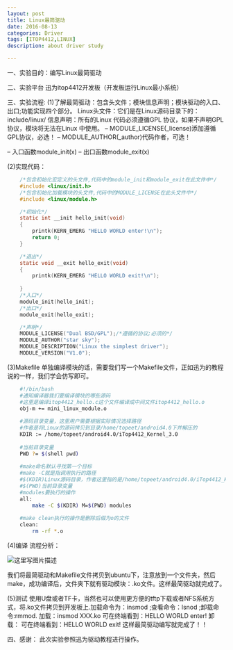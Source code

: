 ```yaml
---
layout: post
title: Linux最简驱动
date: 2016-08-13
categories: Driver
tags: [ITOP4412,LINUX]
description: about driver study

---
```


一、实验目的：编写Linux最简驱动

二、实验平台
		迅为itop4412开发板（开发板运行Linux最小系统）

三、实验流程:
(1)了解最简驱动：包含头文件；模块信息声明；模块驱动的入口、出口;功能实现四个部分。
 Linux头文件：它们是在Linux源码目录下的：include/linux/
信息声明：所有的Linux 代码必须遵循GPL 协议，如果不声明GPL 协议，模块将无法在Linux 中使用。
– MODULE_LICENSE(_license)添加遵循GPL协议，必选！
– MODULE_AUTHOR(_author)代码作者，可选！

– 入口函数module_init(x)
– 出口函数module_exit(x)


(2)实现代码：

```c
	/*包含初始化宏定义的头文件,代码中的module_init和module_exit在此文件中*/
	#include <linux/init.h>
	/*包含初始化加载模块的头文件,代码中的MODULE_LICENSE在此头文件中*/
	#include <linux/module.h>

	/*初始化*/
	static int __init hello_init(void)
	{
		printk(KERN_EMERG "HELLO WORLD enter!\n");
		return 0;
	}

	/*退出*/
	static void __exit hello_exit(void)
	{
		printk(KERN_EMERG "HELLO WORLD exit!\n");
		
	}
	/*入口*/
	module_init(hello_init);
	/*出口*/
	module_exit(hello_exit);

	/*声明*/
	MODULE_LICENSE("Dual BSD/GPL");/*遵循的协议;必须的*/
	MODULE_AUTHOR("star sky");
	MODULE_DESCRIPTION("Linux the simplest driver");
	MODULE_VERSION("V1.0");
```

(3)Makefile
 单独编译模块的话，需要我们写一个Makefile文件，正如迅为的教程说的一样，我们学会仿写即可。
 
```bash
	#!/bin/bash
	#通知编译器我们要编译模块的哪些源码
	#这里是编译itop4412_hello.c这个文件编译成中间文件itop4412_hello.o
	obj-m += mini_linux_module.o 
	
	#源码目录变量，这里用户需要根据实际情况选择路径
	#作者是将Linux的源码拷贝到目录/home/topeet/android4.0下并解压的
	KDIR := /home/topeet/android4.0/iTop4412_Kernel_3.0
	
	#当前目录变量
	PWD ?= $(shell pwd)
	
	#make命名默认寻找第一个目标
	#make -C就是指调用执行的路径
	#$(KDIR)Linux源码目录，作者这里指的是/home/topeet/android4.0/iTop4412_Kernel_3.0
	#$(PWD)当前目录变量
	#modules要执行的操作
	all:
		make -C $(KDIR) M=$(PWD) modules
			
	#make clean执行的操作是删除后缀为o的文件
	clean:
		rm -rf *.o
```

(4)编译
流程分析：

 ![这里写图片描述](http://img.blog.csdn.net/20160813212708613)

 我们将最简驱动和Makefile文件拷贝到ubuntu下，注意放到一个文件夹，然后make，成功编译后，文件夹下就有驱动模块：.ko文件。这样最简驱动就完成了。

(5)测试
	使用U盘或者TF卡，当然也可以使用更方便的tftp下载或者NFS系统方式，将.ko文件拷贝到开发板上.加载命令为：insmod ;查看命令：lsnod ;卸载命令:rmmod.
		加载：insmod XXX.ko
	可在终端看到：HELLO WORLD enter!
		卸载：
	可在终端看到：HELLO WORLD exit!
	这样最简驱动编写就完成了！！

四、感谢：
	此次实验参照迅为驱动教程进行操作。
	
